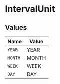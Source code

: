 # IntervalUnit


## Values

| Name    | Value   |
| ------- | ------- |
| `YEAR`  | YEAR    |
| `MONTH` | MONTH   |
| `WEEK`  | WEEK    |
| `DAY`   | DAY     |